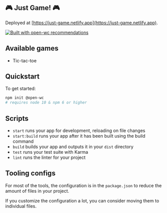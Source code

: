 ## 🎮 Just Game! 🎮

Deployed at [https://just-game.netlify.app](https://just-game.netlify.app).

[![Built with open-wc recommendations](https://img.shields.io/badge/built%20with-open--wc-blue.svg)](https://github.com/open-wc)

## Available games

- Tic-tac-toe

## Quickstart

To get started:

```sh
npm init @open-wc
# requires node 10 & npm 6 or higher
```

## Scripts

- `start` runs your app for development, reloading on file changes
- `start:build` runs your app after it has been built using the build command
- `build` builds your app and outputs it in your `dist` directory
- `test` runs your test suite with Karma
- `lint` runs the linter for your project

## Tooling configs

For most of the tools, the configuration is in the `package.json` to reduce the amount of files in your project.

If you customize the configuration a lot, you can consider moving them to individual files.
